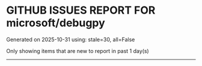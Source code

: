 
# GITHUB ISSUES REPORT FOR microsoft/debugpy


Generated on 2025-10-31 using: stale=30, all=False


Only showing items that are new to report in past 1 day(s)


---




















